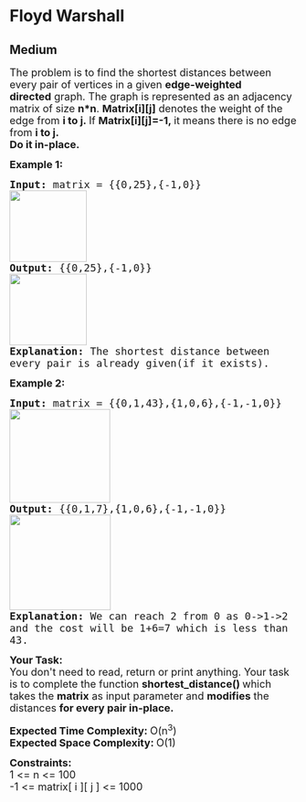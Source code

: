 # Floyd Warshall
## Medium
<div class="problems_problem_content__Xm_eO" style="user-select: auto;"><p style="user-select: auto;"><span style="font-size: 18px; user-select: auto;">The problem is to find the shortest distances between every pair of vertices in a given <strong style="user-select: auto;">edge-weighted directed</strong>&nbsp;graph. The graph is represented as an adjacency matrix of size&nbsp;<strong style="user-select: auto;">n*n</strong>. <strong style="user-select: auto;">Matrix[i][j]</strong> denotes&nbsp;the weight of the edge from <strong style="user-select: auto;">i to j.&nbsp;</strong>If&nbsp;<strong style="user-select: auto;">Matrix[i][j]=-1,&nbsp;</strong>it means there is no&nbsp;edge from <strong style="user-select: auto;">i to j.</strong><br style="user-select: auto;">
<strong style="user-select: auto;">Do it in-place.</strong></span></p>

<p style="user-select: auto;"><span style="font-size: 18px; user-select: auto;"><strong style="user-select: auto;">Example 1:</strong></span></p>

<pre style="user-select: auto;"><span style="font-size: 18px; user-select: auto;"><strong style="user-select: auto;">Input: </strong>matrix = {{0,25},{-1,0}}
<img alt="" src="https://media.geeksforgeeks.org/wp-content/uploads/20221106202714/WhatsAppImage20221106at82359PM.jpeg" style="height: 125px; width: 135px; user-select: auto;">
<strong style="user-select: auto;">Output: </strong>{{0,25},{-1,0}}
<img alt="" src="https://media.geeksforgeeks.org/wp-content/uploads/20221106202714/WhatsAppImage20221106at82359PM.jpeg" style="height: 125px; width: 135px; user-select: auto;">
<strong style="user-select: auto;">Explanation: </strong>The shortest distance between
every pair is already given(if it exists).</span>
</pre>

<p style="user-select: auto;"><span style="font-size: 18px; user-select: auto;"><strong style="user-select: auto;">Example 2:</strong></span></p>

<pre style="user-select: auto;"><span style="font-size: 18px; user-select: auto;"><strong style="user-select: auto;">Input: </strong>matrix = {{0,1,43},{1,0,6},{-1,-1,0}}
<img alt="" src="https://media.geeksforgeeks.org/wp-content/uploads/20221106203741/WhatsAppImage20221106at83711PM.jpeg" style="height: 164px; width: 176px; user-select: auto;">
<strong style="user-select: auto;">Output: </strong>{{0,1,7},{1,0,6},{-1,-1,0}}
<img alt="" src="https://media.geeksforgeeks.org/wp-content/uploads/20221106204057/WhatsAppImage20221106at84031PM.jpeg" style="height: 167px; width: 177px; user-select: auto;">
<strong style="user-select: auto;">Explanation: </strong>We can reach 2 from 0 as 0-&gt;1-&gt;2
and the cost will be 1+6=7 which is less than 
43.</span>
</pre>

<p style="user-select: auto;"><span style="font-size: 18px; user-select: auto;"><strong style="user-select: auto;">Your Task:</strong><br style="user-select: auto;">
You don't need to read, return or print anything. Your task is to complete the function&nbsp;<strong style="user-select: auto;">shortest_distance()&nbsp;</strong>which takes the <strong style="user-select: auto;">matrix</strong> as input parameter and <strong style="user-select: auto;">modifies</strong> the distances <strong style="user-select: auto;">for every pair in-place.</strong></span></p>

<p style="user-select: auto;"><span style="font-size: 18px; user-select: auto;"><strong style="user-select: auto;">Expected Time Complexity:&nbsp;</strong>O(n<sup style="user-select: auto;">3</sup>)<br style="user-select: auto;">
<strong style="user-select: auto;">Expected Space Complexity:&nbsp;</strong>O(1)</span></p>

<p style="user-select: auto;"><span style="font-size: 18px; user-select: auto;"><strong style="user-select: auto;">Constraints:</strong><br style="user-select: auto;">
1 &lt;= n &lt;= 100<br style="user-select: auto;">
-1 &lt;= matrix[ i ][ j ] &lt;= 1000</span></p>
</div>